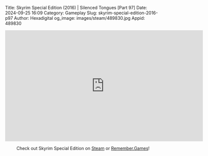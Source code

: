 Title: Skyrim Special Edition (2016) | Silenced Tongues [Part 97]
Date: 2024-09-25 16:09
Category: Gameplay
Slug: skyrim-special-edition-2016-p97
Author: Hexadigital
og_image: images/steam/489830.jpg
Appid: 489830

<center><iframe src="https://www.youtube.com/embed/QJ-KEYyLsnA?feature=oembed" allow="accelerometer; autoplay; encrypted-media; gyroscope; picture-in-picture" width="640" height="360" frameborder="0"></iframe>

Check out Skyrim Special Edition on [Steam](https://store.steampowered.com/app/489830/?curator_clanid=34633900) or [Remember.Games](https://remember.games/game/164/the-elder-scrolls-v-skyrim-special-edition/)!</center>